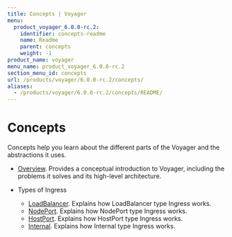 ```yaml
---
title: Concepts | Voyager
menu:
  product_voyager_6.0.0-rc.2:
    identifier: concepts-readme
    name: Readme
    parent: concepts
    weight: -1
product_name: voyager
menu_name: product_voyager_6.0.0-rc.2
section_menu_id: concepts
url: /products/voyager/6.0.0-rc.2/concepts/
aliases:
  - /products/voyager/6.0.0-rc.2/concepts/README/
---
```

# Concepts

Concepts help you learn about the different parts of the Voyager and the abstractions it uses.

- [Overview](/docs/concepts/overview.md). Provides a conceptual introduction to Voyager, including the problems it solves and its high-level architecture.

- Types of Ingress
  - [LoadBalancer](/docs/concepts/ingress-types/loadbalancer.md). Explains how LoadBalancer type Ingress works.
  - [NodePort](/docs/concepts/ingress-types/nodeport.md). Explains how NodePort type Ingress works.
  - [HostPort](/docs/concepts/ingress-types/hostport.md). Explains how HostPort type Ingress works.
  - [Internal](/docs/concepts/ingress-types/internal.md). Explains how Internal type Ingress works.
